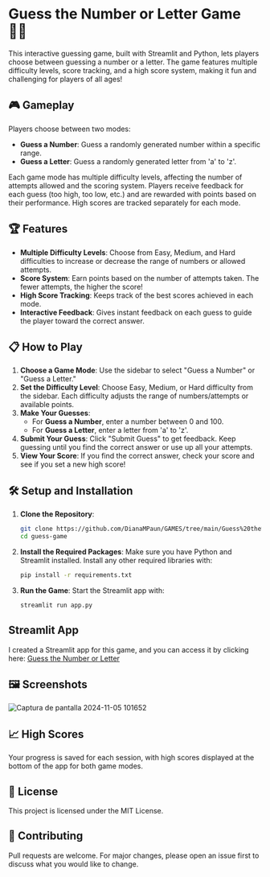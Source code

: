 # Guess the Number or Letter Game 🔢🔤

This interactive guessing game, built with Streamlit and Python, lets players choose between guessing a number or a letter. The game features multiple difficulty levels, score tracking, and a high score system, making it fun and challenging for players of all ages!

## 🎮 Gameplay

Players choose between two modes:
- **Guess a Number**: Guess a randomly generated number within a specific range.
- **Guess a Letter**: Guess a randomly generated letter from 'a' to 'z'.

Each game mode has multiple difficulty levels, affecting the number of attempts allowed and the scoring system. Players receive feedback for each guess (too high, too low, etc.) and are rewarded with points based on their performance. High scores are tracked separately for each mode.

## 🏆 Features

- **Multiple Difficulty Levels**: Choose from Easy, Medium, and Hard difficulties to increase or decrease the range of numbers or allowed attempts.
- **Score System**: Earn points based on the number of attempts taken. The fewer attempts, the higher the score!
- **High Score Tracking**: Keeps track of the best scores achieved in each mode.
- **Interactive Feedback**: Gives instant feedback on each guess to guide the player toward the correct answer.

## 📋 How to Play

1. **Choose a Game Mode**: Use the sidebar to select "Guess a Number" or "Guess a Letter."
2. **Set the Difficulty Level**: Choose Easy, Medium, or Hard difficulty from the sidebar. Each difficulty adjusts the range of numbers/attempts or available points.
3. **Make Your Guesses**:
   - For **Guess a Number**, enter a number between 0 and 100.
   - For **Guess a Letter**, enter a letter from 'a' to 'z'.
4. **Submit Your Guess**: Click "Submit Guess" to get feedback. Keep guessing until you find the correct answer or use up all your attempts.
5. **View Your Score**: If you find the correct answer, check your score and see if you set a new high score!

## 🛠 Setup and Installation

1. **Clone the Repository**:
    ```bash
    git clone https://github.com/DianaMPaun/GAMES/tree/main/Guess%20the%20Number%20or%20Letter%20game
    cd guess-game
    ```

2. **Install the Required Packages**:
    Make sure you have Python and Streamlit installed. Install any other required libraries with:
    ```bash
    pip install -r requirements.txt
    ```

3. **Run the Game**:
    Start the Streamlit app with:
    ```bash
    streamlit run app.py
    ```
## Streamlit App
I created a Streamlit app for this game, and you can access it by clicking here: [Guess the Number or Letter](https://guess-number-letter.streamlit.app/)

## 🖼 Screenshots

![Captura de pantalla 2024-11-05 101652](https://github.com/user-attachments/assets/11f89ff1-a276-42fe-8198-ffc8e0165113)

## 📈 High Scores

Your progress is saved for each session, with high scores displayed at the bottom of the app for both game modes.

## 📜 License

This project is licensed under the MIT License.

## 🤝 Contributing

Pull requests are welcome. For major changes, please open an issue first to discuss what you would like to change.
